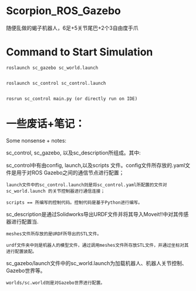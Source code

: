 # Scorpion_ROS_Gazebo
随便乱做的蝎子机器人，6足+5关节尾巴+2个3自由度手爪


# Command to Start Simulation

	roslaunch sc_gazebo sc_world.launch


	roslaunch sc_control sc_control.launch


	rosrun sc_control main.py (or directly run on IDE)

# 一些废话+笔记：

Some nonsense + notes:

sc_control, sc_gazebo, 以及sc_description所组成。其中:


sc_control中有由config, launch,以及scripts 文件。config文件所存放的.yaml文件是用于对ROS Gazebo之间的通信节点进行配置；
    
	launch文件中的sc_control.launch则是将sc_control.yaml所配置的文件对sc_world.launch 的关节控制器进行通信连接；
    
	scripts == 所编写的控制代码。控制代码是基于Python进行编写。

sc_description是通过Solidworks导出URDF文件并将其导入Moveit!!中对其传感器进行配置当.
    
	meshes文件所存放的是URDF所导出的STL文件。
    
	urdf文件夹中则是机器人的模型文件，通过调用meshes文件所存放STL文件，并通过坐标对其进行配置装配。

sc_gazebo/launch文件中的sc_world.launch为加载机器人、机器人关节控制、Gazebo世界等。
    
	worlds/sc.world则是对Gazebo世界进行配置。
